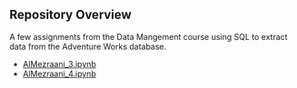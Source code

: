 ## Repository Overview

A few assignments from the Data Mangement course using SQL to extract data from the Adventure Works database.

- [AlMezraani_3.ipynb](./AlMezraani_3.ipynb)
- [AlMezraani_4.ipynb](./AlMezraani_4.ipynb)
